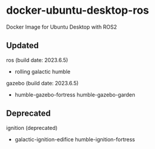 # docker-ubuntu-desktop-ros
Docker Image for Ubuntu Desktop with ROS2

## Updated

ros (build date: 2023.6.5)
* rolling galactic humble

gazebo (build date: 2023.6.5)
* humble-gazebo-fortress humble-gazebo-garden

## Deprecated

ignition (deprecated)
* galactic-ignition-edifice humble-ignition-fortress
